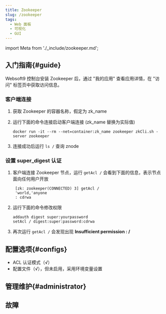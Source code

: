 ```yaml
---
title: Zookeeper
slug: /zookeeper
tags:
  - Web 面板
  - 可视化
  - GUI
---
```


import Meta from './_include/zookeeper.md';

<Meta name="meta" />

## 入门指南{#guide}

Websoft9 控制台安装 Zookeeper 后，通过 "我的应用" 查看应用详情，在 "访问" 标签页中获取访问信息。

### 客户端连接

1. 获取 Zookeeper 的容器名称，假定为 zk_name

2. 运行下面的命令连接启动客户端连接 (zk_name 替换为实际值)
   ```
   docker run -it --rm --net=container:zk_name zookeeper zkCli.sh -server zookeeper
   ```

3. 连接成功后运行 `ls /` 查询 znode

### 设置 super_digest 认证

1. 客户端连接 Zookeeper 节点，运行 `getAcl /` 会看到下面的信息，表示节点面向任何用户开放
   ```
    [zk: zookeeper(CONNECTED) 3] getAcl /
    'world,'anyone
    : cdrwa
   ```

2. 运行下面的命令修改权限
   ```
   addauth digest super:yourpassword
   setAcl / digest:super:password:cdrwa
   ```

3. 再次运行 `getAcl /` 会发现出现 **Insufficient permission : /**


## 配置选项{#configs}

- ACL 认证模式（√）
- 配置文件（√），但未启用，采用环境变量设置

## 管理维护{#administrator}

## 故障
